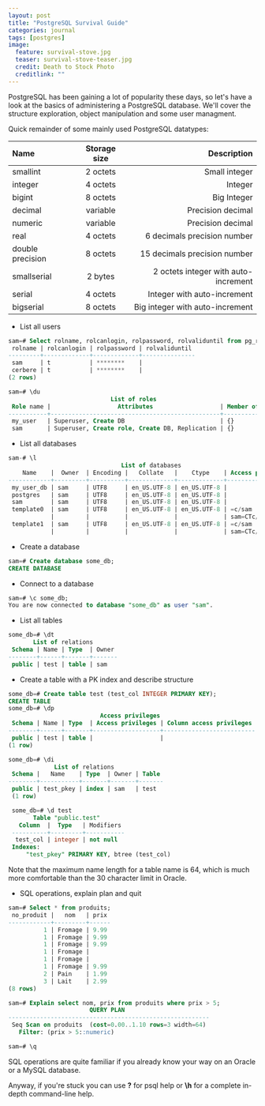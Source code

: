 ```yaml
---
layout: post
title: "PostgreSQL Survival Guide"
categories: journal
tags: [postgres]
image:
  feature: survival-stove.jpg
  teaser: survival-stove-teaser.jpg
  credit: Death to Stock Photo
  creditlink: ""
---
```


PostgreSQL has been gaining a lot of popularity these days, so let's have a look at the basics of administering a PostgreSQL database. We'll cover the structure exploration, object manipulation and some user managment.

Quick remainder of some mainly used PostgreSQL datatypes:

| Name             | Storage size | Description                          |
|:-----------------|:------------:|-------------------------------------:|
| smallint         | 2 octets     | Small integer                        |
| integer          | 4 octets     | Integer                              |
| bigint           | 8 octets     | Big Integer                          |
| decimal          | variable     | Precision decimal                    |
| numeric          | variable     | Precision decimal                    |
| real             | 4 octets     | 6 decimals precision number          |
| double precision | 8 octets     | 15 decimals precision number         |
| smallserial      | 2 bytes      | 2 octets integer with auto-increment |
| serial           | 4 octets     | Integer with auto-increment          |
| bigserial        | 8 octets     | Big integer with auto-increment      |

* List all users

``` SQL
sam=# Select rolname, rolcanlogin, rolpassword, rolvaliduntil from pg_roles;
 rolname | rolcanlogin | rolpassword | rolvaliduntil
---------+-------------+-------------+---------------
 sam     | t           | ********    |
 cerbere | t           | ********    |
(2 rows)

sam=# \du
                             List of roles
 Role name |                   Attributes                   | Member of
-----------+------------------------------------------------+-----------
 my_user   | Superuser, Create DB                           | {}
 sam       | Superuser, Create role, Create DB, Replication | {}
```

* List all databases

``` SQL
sam-# \l
                                List of databases
    Name    |  Owner  | Encoding |   Collate   |    Ctype    | Access privileges
------------+---------+----------+-------------+-------------+-------------------
 my_user_db | sam     | UTF8     | en_US.UTF-8 | en_US.UTF-8 |
 postgres   | sam     | UTF8     | en_US.UTF-8 | en_US.UTF-8 |
 sam        | sam     | UTF8     | en_US.UTF-8 | en_US.UTF-8 |
 template0  | sam     | UTF8     | en_US.UTF-8 | en_US.UTF-8 | =c/sam           +
            |         |          |             |             | sam=CTc/sam
 template1  | sam     | UTF8     | en_US.UTF-8 | en_US.UTF-8 | =c/sam           +
            |         |          |             |             | sam=CTc/sam
```

* Create a database

``` SQL
sam=# Create database some_db;
CREATE DATABASE
```

* Connect to a database

``` SQL
sam=# \c some_db;
You are now connected to database "some_db" as user "sam".
```

* List all tables

``` SQL
some_db=# \dt
       List of relations
 Schema | Name | Type  | Owner
--------+------+-------+-------
 public | test | table | sam

```

* Create a table with a PK index and describe structure

``` SQL
some_db=# Create table test (test_col INTEGER PRIMARY KEY);
CREATE TABLE
some_db=# \dp
                          Access privileges
 Schema | Name | Type  | Access privileges | Column access privileges
--------+------+-------+-------------------+--------------------------
 public | test | table |                   |
(1 row)

some_db=# \di
             List of relations
 Schema |   Name    | Type  | Owner | Table
--------+-----------+-------+-------+-------
 public | test_pkey | index | sam   | test
 (1 row)

 some_db=# \d test
       Table "public.test"
   Column  |  Type   | Modifiers
 ----------+---------+-----------
  test_col | integer | not null
 Indexes:
     "test_pkey" PRIMARY KEY, btree (test_col)
```

Note that the maximum name length for a table name is 64, which is much more comfortable than the 30 character limit in Oracle.

* SQL operations, explain plan and quit

``` SQL 
sam=# Select * from produits;
 no_produit |   nom   | prix
------------+---------+------
          1 | Fromage | 9.99
          1 | Fromage | 9.99
          1 | Fromage | 9.99
          1 | Fromage |     
          1 | Fromage |     
          1 | Fromage | 9.99
          2 | Pain    | 1.99
          3 | Lait    | 2.99
(8 rows)

sam=# Explain select nom, prix from produits where prix > 5;
                       QUERY PLAN                        
---------------------------------------------------------
 Seq Scan on produits  (cost=0.00..1.10 rows=3 width=64)
   Filter: (prix > 5::numeric)

sam=# \q
```

SQL operations are quite familiar if you already know your way on an Oracle or a MySQL database.

Anyway, if you're stuck you can use **\?** for psql help or **\h** for a complete in-depth command-line help.
